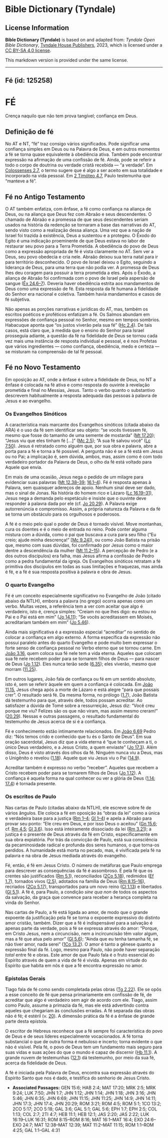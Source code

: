 # Bible Dictionary (Tyndale)

## License Information

**Bible Dictionary (Tyndale)** is based on and adapted from: _Tyndale Open Bible Dictionary_, [Tyndale House Publishers](https://tyndaleopenresources.com/), 2023, which is licensed under a [CC BY-SA 4.0 license](https://creativecommons.org/licenses/by-sa/4.0/legalcode.en).

This markdown version is provided under the same license.



--------------------------------

## Fé (id: 125258)

FÉ
==

Crença naquilo que não tem prova tangível; confiança em Deus.

Definição de fé
---------------

No AT e NT, “fé” traz consigo vários significados. Pode significar uma confiança simples em Deus ou na Palavra de Deus, e em outros momentos a fé se torna quase equivalente à obediência ativa. Também pode encontrar expressão na afirmação de uma confissão de fé. Ainda, pode se referir a todo o corpo de doutrina ou verdade cristã recebida — “a verdade”. Em [Colossenses 2\.7](https://ref.ly/Col2:7), o termo sugere que é algo a ser aceito em sua totalidade e incorporado na vida pessoal. Em [2 Timóteo 4\.7](https://ref.ly/2Tim4:7), Paulo testemunha que “manteve a fé”.

Fé no Antigo Testamento
-----------------------

O AT também enfatiza, com ênfase, a fé como confiança na aliança de Deus, ou na aliança que Deus fez com Abraão e seus descendentes. O chamado de Abraão e a promessa de que seus descendentes seriam usados na história da redenção se tornaram a base das narrativas do AT, sendo visto como a realização dessa aliança. Uma vez que a nação de Israel foi trazida à existência, Deus a sustentou e a protegeu. O Êxodo do Egito é uma indicação proeminente de que Deus estava no labor de restaurar seu povo para a Terra Prometida. A obediência do povo de Deus como a expressão apropriada de fé é vista claramente no AT. Sem ver a Deus, seu povo obedecia e cria nele. Abraão deixou sua terra natal para ir para território desconhecido. O povo de Israel deixou o Egito, seguindo a liderança de Deus, para uma terra que não podia ver. A promessa de Deus lhes deu coragem para possuir a terra prometida a eles. Após o Êxodo, a aliança de Abraão foi confirmada com o povo de Israel pela aspersão de sangue ([Êx 24\.6–7](https://ref.ly/Exod24:6-Exod24:7)). Deveria haver obediência estrita aos mandamentos de Deus como uma expressão de fé. Esta resposta da fé humana à fidelidade do Senhor era nacional e coletiva. Também havia mandamentos e casos de fé subjetiva.

Não apenas as porções narrativas e jurídicas do AT, mas, também os escritos poéticos e proféticos enfatizam a fé. Os Salmos abundam em expressões de confiança pessoal no Senhor, mesmo em tempos sombrios. Habacuque aponta que “os justos viverão pela sua fé” ([Hc 2\.4](https://ref.ly/Hab2:4)). De tais casos, está claro que, à medida que o ensino do Senhor para Israel prosseguia adiante, a questão da fé na fidelidade de Deus se tornou cada vez mais uma instância de resposta individual e pessoal, e é nos Profetas que vários ingredientes — como confiança, obediência, medo e certeza — se misturam na compreensão de tal fé pessoal.

Fé no Novo Testamento
---------------------

Em oposição ao AT, onde a ênfase é sobre a fidelidade de Deus, no NT a ênfase é colocada na fé ativa e como resposta do ouvinte à revelação prometida e final no Messias, Jesus. Tanto o verbo quanto o substantivo descrevem habitualmente a resposta adequada das pessoas à palavra de Jesus e ao evangelho.

### Os Evangelhos Sinóticos

A característica mais marcante dos Evangelhos sinóticos (citada abaixo da ARA) é o uso da fé sem identificar seu objeto: “se vocês tivessem fé, mesmo que fosse do tamanho de uma semente de mostarda” ([Mt 17\.20](https://ref.ly/Matt17:20)); “Jesus viu que eles tinham fé \[...]” ([Mc 2\.5](https://ref.ly/Mark2:5)); “A sua fé salvou você” ([Lc 7\.50](https://ref.ly/Luke7:50)). Jesus é retratado como alguém que, por sua obra e palavra, abre a porta para a fé e torna a fé possível. A pergunta não é se a fé está em Jesus ou no Pai; a implicação é, sem dúvida, ambos, mas, assim como é com todo verdadeiro portador da Palavra de Deus, o olho da fé está voltado para Aquele que envia.

Em mais de uma ocasião, Jesus nega o pedido de um milagre para evidenciar suas palavras ([Mt 12\.38–39](https://ref.ly/Matt12:38-Matt12:39); [16\.1–4](https://ref.ly/Matt16:1-Matt16:4)). Fé é resposta apenas à Palavra, sem quaisquer adereços de apoio. Nenhum sinal deve ser dado, mas o sinal de Jonas. Na história do homem rico e Lázaro ([Lc 16\.19–31](https://ref.ly/Luke16:19-Luke16:31)), Jesus nega a demanda pelo espetáculo e insiste que o ouvinte deve responder à palavra dada por ele (cf. [Jo 20\.29](https://ref.ly/John20:29)). A Palavra exige autorrenúncia e compromisso. Assim, a própria natureza da Palavra e da fé se torna um obstáculo para os orgulhosos e poderosos.

A fé é o meio pelo qual o poder de Deus é tornado visível. Move montanhas, cura os doentes e é o meio de entrada no reino. Pode conter alguma mistura com a dúvida, como o pai que buscava a cura para seu filho (“Eu creio; ajude minha descrença!” \[[Mc 9\.24](https://ref.ly/Mark9:24)]), ou como João Batista na prisão que, mesmo com suas dúvidas, foi confirmado por Jesus como o maior dentre a descendência da mulher ([Mt 11\.2–15](https://ref.ly/Matt11:2-Matt11:15)). A percepção de Pedro (e a dos outros discípulos) era falha, mas Jesus afirma a confissão de Pedro como a pedra fundamental da igreja. Os Evangelhos sinóticos retratam a fé primitiva dos discípulos em todas as suas limitações e fraquezas, mas ainda é fé, e a fé é sua resposta positiva à palavra e obra de Jesus.

### O quarto Evangelho

Fé é um conceito especialmente significativo no Evangelho de João (citado abaixo da NTLH), embora a palavra (no grego) ocorra apenas como um verbo. Muitas vezes, a referência tem a ver com aceitar que algo é verdadeiro, isto é, crença simples: “Creiam no que lhes digo: eu estou no Pai e o Pai está em mim” ([Jo 14\.11](https://ref.ly/John14:11)); “Se vocês acreditassem em Moisés, acreditariam também em mim” ([Jo 5\.46](https://ref.ly/John5:46)).

Ainda mais significativa é a expressão especial “acreditar” no sentido de colocar a confiança em algo externo. A forma específica da expressão não possui paralelo antes do quarto Evangelho e pode muito bem expressar o forte senso de confiança pessoal no Verbo eterno que se tornou carne. Em [João 3\.16](https://ref.ly/John3:16), quem coloca sua fé nele tem a vida eterna. Aqueles que colocam sua fé nele recebem poder para se tornarem filhos de Deus — para nascer de Deus ([Jo 1\.12](https://ref.ly/John1:12)). Eles nunca terão sede ([6\.35](https://ref.ly/John6:35)); eles viverão, mesmo que morram ([11\.25](https://ref.ly/John11:25)).

Em outros lugares, João fala de confiança ou fé em um sentido absoluto, isto é, sem se referir àquele em quem a confiança é colocada. Em [João 11\.15](https://ref.ly/John11:15), Jesus chega após a morte de Lázaro e está alegre “para que possais crer”. O resultado será fé. Da mesma forma, no prólogo ([1\.7](https://ref.ly/John1:7)), João Batista dá testemunho para que, através dele, todos possam acreditar. Ao satisfazer a dúvida de Tomé sobre a ressurreição, Jesus diz: “Você creu porque me viu? Felizes são os que não viram, mas assim mesmo creram!” ([20\.29](https://ref.ly/John20:29)). Nessas e outras passagens, o resultado fundamental do testemunho de Jesus acerca de si é a confiança.

Fé e conhecimento estão intimamente relacionados. Em [João 6\.69](https://ref.ly/John6:69) Pedro diz: “Nós temos crido e conhecido que tu és o Santo de Deus”. Em sua oração sacerdotal, Jesus diz que a vida eterna é “que te conheçam a ti, o único Deus verdadeiro, e a Jesus Cristo, a quem enviaste” ([Jo 17\.3](https://ref.ly/John17:3)). Além disso, Deus é visto através dos olhos da fé. Ninguém nunca viu a Deus, mas o Unigênito o revelou ([1\.18](https://ref.ly/John1:18)). Aquele que viu Jesus viu o Pai ([14\.9](https://ref.ly/John14:9)).

Acreditar também é expresso no verbo “receber”. Aqueles que recebem a Cristo recebem poder para se tornarem filhos de Deus ([Jo 1\.12](https://ref.ly/John1:12)). A confiança é aquela forma na qual conhecer ou ver a glória de Deus ([1\.14](https://ref.ly/John1:14); [17\.4](https://ref.ly/John17:4)) é tornada presente.

### Os escritos de Paulo

Nas cartas de Paulo (citadas abaixo da NTLH), ele escreve sobre fé de vários ângulos. Ele coloca a fé em oposição às “obras da lei” como a única e verdadeira base para a justiça ([Rm 1–4](https://ref.ly/Rom1:1-Rom4:25); [Gl 1–4](https://ref.ly/Gal1:1-Gal4:31)) e apela a Abraão para provar seu ponto: “Ele creu em Deus, e por isso Deus o aceitou” ([Gn 15\.6](https://ref.ly/Gen15:6); cf. [Rm 4\.5](https://ref.ly/Rom4:5); [Gl 3\.6](https://ref.ly/Gal3:6)). Isso está inteiramente dissociado da lei ([Rm 3\.21](https://ref.ly/Rom3:21)); a justiça é o presente de Deus através da fé em Cristo, especificamente em sua obra expiatória. Por trás da convicção de Paulo, está sua consciência da pecaminosidade radical e profunda dos seres humanos, o que torna\-os perdidos. A humanidade está morta no pecado, mas, é vivificada pela fé na palavra e na obra de Jesus mediada através do evangelho.

Fé, então, é fé em Jesus Cristo. O número de metáforas que Paulo emprega para descrever as consequências da fé é assombroso. É pela fé que os crentes são justificados ([Rm 5\.1](https://ref.ly/Rom5:1)), reconciliados ([2Co 5\.18](https://ref.ly/2Cor5:18)), redimidos ([Ef 1\.7](https://ref.ly/Eph1:7)), tornados vivos ([2\.5](https://ref.ly/Eph2:5)), adotados na família de Deus ([Rm 8\.15–16](https://ref.ly/Rom8:15-Rom8:16)), recriados ([2Co 5\.17](https://ref.ly/2Cor5:17)), transportados para um novo reino ([Cl 1\.13](https://ref.ly/Col1:13)) e libertados ([Gl 5\.1](https://ref.ly/Gal5:1)). A fé é, para Paulo, a condição *sine qua non* de todos os aspectos da salvação, da graça que convence para receber a herança completa na vinda do Senhor.

Nas cartas de Paulo, a fé está ligada ao amor, de modo que o grande expoente da justificação pela fé se torna o expoente expressivo do distinto amor cristão, também. Dizer que a fé é indispensável para a salvação é apenas parte da verdade, pois a fé se expressa através do amor: “Porque, em Cristo Jesus, nem a circuncisão, nem a incircuncisão têm valor algum, mas a fé que atua pelo amor” ([Gl 5\.6](https://ref.ly/Gal5:6)); “Ainda que eu tenha tamanha fé, se não tiver amor, nada serei” ([1Co 13\.2](https://ref.ly/1Cor13:2)). O amor é tanto a gênese quanto a expressão final da fé. Logo, mesmo para Paulo, não pode haver separação *total* entre fé e obras. Este amor de que Paulo fala é o fruto essencial do Espírito através de quem a vida de fé é vivida. Apenas em virtude do Espírito que habita em nós é que a fé encontra expressão no amor.

### Epístolas Gerais

Tiago fala de fé como sendo completada pelas obras ([Tg 2\.22](https://ref.ly/Jas2:22)). Ele se opôs a esse conceito de fé que pensa primariamente em confissão de fé, de acreditar que algo é verdadeiro sem agir de acordo com ele. Tiago, assim como Paulo, assume a primazia da fé, mas ele está advertindo contra aqueles que chegariam às conclusões erradas. A fé separada das obras não é fé; é estéril (v. [20](https://ref.ly/Jas2:20)). A dimensão prática da fé é a ênfase de grande parte desta epístola.

O escritor de Hebreus reconhece que a fé sempre foi característica do povo de Deus e de seus líderes especialmente vocacionados. A fé torna substancial o que de outra forma é nebuloso e incerto; torna evidente o que não é visível. Pela fé, o povo de Deus tem um fundamento mais seguro para suas vidas e suas ações do que o mundo é capaz de discernir ([Hb 11\.1](https://ref.ly/Heb11:1)). A grande nuvem de testemunhas ([12\.1](https://ref.ly/Heb12:1)) dá testemunho, por meio da sua fé, acerca da fidelidade de Deus.

A fé é iniciada pela Palavra de Deus, encontra sua expressão através do Espírito Santo que nos é dado, e testifica do senhorio de Jesus Cristo.

* **Associated Passages:** GEN 15:6; HAB 2:4; MAT 17:20; MRK 2:5; MRK 9:24; LUK 7:50; JHN 1:7; JHN 1:12; JHN 1:14; JHN 1:18; JHN 3:16; JHN 5:46; JHN 6:35; JHN 6:69; JHN 11:15; JHN 11:25; JHN 14:9; JHN 14:11; JHN 17:3; JHN 17:4; JHN 20:29; ROM 3:21; ROM 4:5; ROM 5:1; 1CO 13:2; 2CO 5:17; 2CO 5:18; GAL 3:6; GAL 5:1; GAL 5:6; EPH 1:7; EPH 2:5; COL 1:13; COL 2:7; 2TI 4:7; HEB 11:1; HEB 12:1; JAS 2:20; JAS 2:22; LUK 16:19–LUK 16:31; ROM 8:15–ROM 8:16; MAT 16:1–MAT 16:4; EXO 24:6–EXO 24:7; MAT 12:38–MAT 12:39; MAT 11:2–MAT 11:15; ROM 1:1–ROM 4:25; GAL 1:1–GAL 4:31

